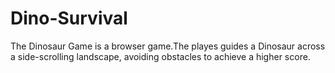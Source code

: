 # Dino-Survival
The Dinosaur Game is a browser game.The playes guides a Dinosaur across a side-scrolling landscape, avoiding obstacles to achieve a higher score.
